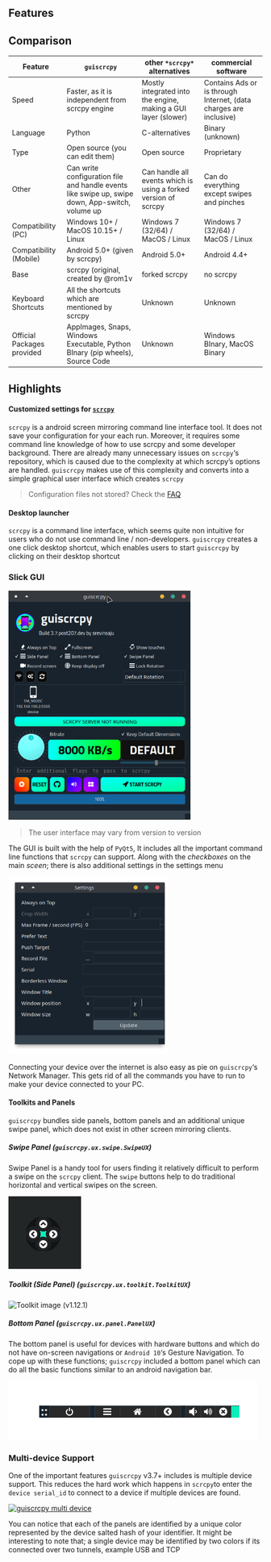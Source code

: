 ## Features

## Comparison


| Feature       | `guiscrcpy`   | other `*scrcpy*` alternatives  | commercial software   |
| ------------- | ------------- | ------------------------------ | --------------------- |
| Speed         | Faster, as it is independent from scrcpy engine  | Mostly integrated into the engine, making a GUI layer (slower)| Contains Ads or is through Internet, (data charges are inclusive) |
| Language | Python  | C-alternatives | Binary (unknown) |
| Type | Open source (you can edit them) | Open source | Proprietary |
| Other | Can write configuration file and handle events like swipe up, swipe down, App-switch, volume up | Can handle all events which is using a forked version of scrcpy | Can do everything except swipes and pinches |
| Compatibility (PC) | Windows 10+ / MacOS 10.15+ / Linux |  Windows 7 (32/64) / MacOS / Linux   | Windows 7 (32/64) / MacOS / Linux  |
| Compatibility (Mobile) | Android 5.0+ (given by scrcpy)| Android 5.0+ | Android 4.4+ |
| Base | scrcpy (original, created by @rom1v | forked scrcpy | no scrcpy |
| Keyboard Shortcuts | All the shortcuts which are mentioned by scrcpy | Unknown | Unknown |
| Official Packages provided | AppImages, Snaps, Windows Executable, Python BInary (pip wheels), Source Code | Unknown | Windows BInary, MacOS Binary |

## Highlights

#### Customized settings for [`scrcpy`](https://github.com/Genymobile/scrcpy)

`scrcpy` is a android screen mirroring command line interface tool. It does not save your configuration for your each run. Moreover, it requires some command line knowledge of how to use scrcpy and some developer background. There are already many unnecessary issues on `scrcpy`‘s repository, which is caused due to the complexity at which scrcpy’s options are handled. `guiscrcpy` makes use of this complexity and converts into a simple graphical user interface which creates `scrcpy ` 

> Configuration files not stored? Check the [FAQ](FAQ.md)

#### Desktop launcher

`scrcpy` is a command line interface, which seems quite non intuitive for users who do not use command line / non-developers. `guiscrcpy` creates a one click desktop shortcut, which enables users to start `guiscrcpy` by clicking on their desktop shortcut

### Slick GUI

<img src="img/mainwindow.png" alt="image-20200508151737658" style="zoom:67%;" />

> The user interface may vary from version to version

The GUI is built with the help of `PyQt5`, It includes all the important command line functions that `scrcpy` can support. Along with the *checkboxes* on the main *sceen*; there is also additional settings in the settings menu

<img src="img/settings.png" alt="image-20200508152433666" style="zoom:67%;" />

Connecting your device over the internet is also easy as pie on `guiscrcpy`‘s Network Manager. This gets rid of all the commands you have to run to make your device connected to your PC.

 

#### Toolkits and Panels

`guiscrcpy` bundles side panels, bottom panels and an additional unique swipe panel, which does not exist in other screen mirroring clients. 

##### Swipe Panel (`guiscrcpy.ux.swipe.SwipeUX`)

Swipe Panel is a handy tool for users finding it relatively difficult to perform a swipe on the `scrcpy` client. The `swipe` buttons help to do traditional horizontal and vertical swipes on the screen.

![image-20200508145846052](img/swipe.png)

##### Toolkit (Side Panel) (`guiscrcpy.ux.toolkit.ToolkitUX`)

![Toolkit image (v1.12.1)](https://raw.githubusercontent.com/srevinsaju/guiscrcpy/1.12.1/docs/images/toolkit.png)

##### Bottom Panel (`guiscrcpy.ux.panel.PanelUX`)

The bottom panel is useful for devices with hardware buttons and which do not have on-screen navigations or `Android 10`‘s Gesture Navigation. To cope up with these functions; `guiscrcpy` included a bottom panel which can do all the basic functions similar to an android navigation bar.

![image-20200508151312903](img/panel.png)

### Multi-device Support

One of the important features `guiscrcpy` v3.7+ includes is multiple device support. This reduces the hard work which happens in `scrcpy`to enter the `device serial_id` to connect to a device if multiple devices are found. 

[![guiscrcpy multi device](https://user-images.githubusercontent.com/48695438/79900656-3f56f880-8417-11ea-9e22-4bcf136b433e.png)](https://github.com/srevinsaju/guiscrcpy/releases/tag/3.7)

You can notice that each of the panels are identified by a unique color represented by the device salted hash of your identifier. It might be interesting to note that; a single device may be identified by two colors if its connected over two tunnels, example USB and TCP






















